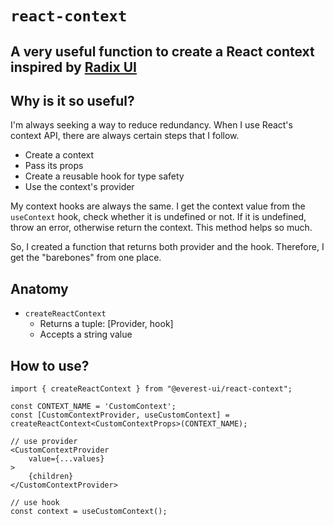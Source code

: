 # `react-context`

## A very useful function to create a React context inspired by [Radix UI](https://www.radix-ui.com/)

## Why is it so useful?

I'm always seeking a way to reduce redundancy. When I use React's context API, there are always certain steps that I
follow.

- Create a context
- Pass its props
- Create a reusable hook for type safety
- Use the context's provider

My context hooks are always the same. I get the context value from the `useContext` hook, check whether it is undefined
or not. If it is undefined, throw an error, otherwise return the context. This method helps so much.

So, I created a function that returns both provider and the hook. Therefore, I get the "barebones" from one place.

## Anatomy

- `createReactContext`
  - Returns a tuple: [Provider, hook]
  - Accepts a string value

## How to use?

```tsx
import { createReactContext } from "@everest-ui/react-context";

const CONTEXT_NAME = 'CustomContext';
const [CustomContextProvider, useCustomContext] = createReactContext<CustomContextProps>(CONTEXT_NAME);

// use provider
<CustomContextProvider
    value={...values}
>
    {children}
</CustomContextProvider>

// use hook
const context = useCustomContext();
```

